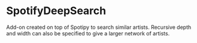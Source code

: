 # SpotifyDeepSearch
Add-on created on top of Spotipy to search similar artists. Recursive depth and width can also be specified to give a larger network of artists.
